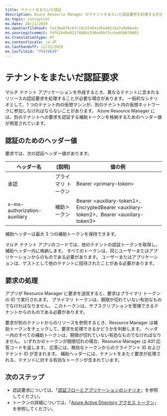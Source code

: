 ```yaml
---
title: テナントをまたいだ認証
description: Azure Resource Manager がテナントをまたいだ認証要求を処理する方法について説明します。
ms.topic: conceptual
ms.date: 10/11/2019
ms.openlocfilehash: 7a13ba6f6cbfc10c52484c45e4011da7a0d8ee4c
ms.sourcegitcommit: f4f626d6e92174086c530ed9bf3ccbe058639081
ms.translationtype: HT
ms.contentlocale: ja-JP
ms.lasthandoff: 12/25/2019
ms.locfileid: "75474629"
---
```

# <a name="authenticate-requests-across-tenants"></a>テナントをまたいだ認証要求

マルチ テナント アプリケーションを作成するとき、異なるテナントに含まれるリソースの認証要求を処理することが必要な場合があります。 一般的なシナリオとして、1 つのテナント内の仮想マシンが、別のテナント内の仮想ネットワークに参加しなければならないことがあります。 Azure Resource Manager には、別のテナントへの要求を認証する補助トークンを格納するためのヘッダー値が用意されています。

## <a name="header-values-for-authentication"></a>認証のためのヘッダー値

要求では、次の認証ヘッダー値があります。

| ヘッダー名 | [説明] | 値の例 |
| ----------- | ----------- | ------------ |
| 承認 | プライマリ トークン | Bearer &lt;primary-token&gt; |
| x-ms-authorization-auxiliary | 補助トークン | Bearer &lt;auxiliary-token1&gt;、EncryptedBearer &lt;auxiliary-token2&gt;、Bearer &lt;auxiliary-token3&gt; |

補助ヘッダーは最大 3 つの補助トークンを保持できます。 

マルチ テナント アプリのコードでは、他のテナントの認証トークンを取得し、補助ヘッダー内に格納します。 すべてのトークンは、同じユーザーまたはアプリケーションからのものである必要があります。 ユーザーまたはアプリケーションは、ゲストとして他のテナントに招待されたことがある必要があります。

## <a name="processing-the-request"></a>要求の処理

アプリが Resource Manager に要求を送信すると、要求はプライマリ トークンの ID で実行されます。 プライマリ トークンは、期限が切れていない有効なものでなければなりません。 このトークンは、サブスクリプションを管理できるテナントからのものである必要があります。

要求が別のテナントからのリソースを参照するとき、Resource Manager は補助トークンをチェックして、要求を処理できるかどうかを判断します。 ヘッダー内のすべての補助トークンは、期限が切れていない有効なものでなければなりません。 いずれかのトークンが期限切れの場合、Resource Manager は 401 応答コードを返します。 応答には、無効なトークンからのクライアント ID およびテナント ID が含まれます。 補助ヘッダーには、テナントをまたぐ要求が処理される、テナントに対する有効なトークンが含まれています。

## <a name="next-steps"></a>次のステップ

* 認証要求については、「[認証フローとアプリケーションのシナリオ](../../active-directory/develop/authentication-flows-app-scenarios.md)」を参照してください。
* トークンの詳細については、「[Azure Active Directory アクセス トークン](../../active-directory/develop/access-tokens.md)」を参照してください。
